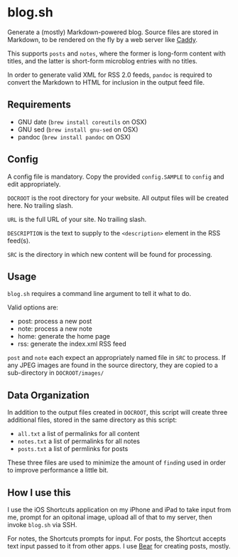 # blog.sh

Generate a (mostly) Markdown-powered blog. Source files are stored in Markdown, to be rendered on the fly by a web server like [Caddy](https://caddyserver.com/v1/docs/markdown).

This supports `posts` and `notes`, where the former is long-form content with titles, and the latter is short-form microblog entries with no titles.

In order to generate valid XML for RSS 2.0 feeds, `pandoc` is required to convert the Markdown to HTML for inclusion in the output feed file.

## Requirements
* GNU date (`brew install coreutils` on OSX)
* GNU sed (`brew install gnu-sed` on OSX)
* pandoc (`brew install pandoc` on OSX)

## Config
A config file is mandatory. Copy the provided `config.SAMPLE` to `config` and edit appropriately.

`DOCROOT` is the root directory for your website. All output files will be created here. No trailing slash.

`URL` is the full URL of your site. No trailing slash.

`DESCRIPTION` is the text to supply to the `<description>` element in the RSS feed(s).

`SRC` is the directory in which new content will be found for processing.

## Usage
`blog.sh` requires a command line argument to tell it what to do. 

Valid options are:
* post: process a new post
* note: process a new note
* home: generate the home page
* rss: generate the index.xml RSS feed

`post` and `note` each expect an appropriately named file in `SRC` to process. If any JPEG images are found in the source directory, they are copied to a sub-directory in `DOCROOT/images/`

## Data Organization
In addition to the output files created in `DOCROOT`, this script will create three additional files, stored in the same directory as this script:

* `all.txt` a list of permalinks for all content
* `notes.txt` a list of permalinks for all notes
* `posts.txt` a list of permlinks for posts

These three files are used to minimize the amount of `find`ing used in order to improve performance a little bit.

## How I use this
I use the iOS Shortcuts application on my iPhone and iPad to take input from me, prompt for an opitonal image, upload all of that to my server, then invoke `blog.sh` via SSH.

For notes, the Shortcuts prompts for input.  For posts, the Shortcut accepts text input passed to it from other apps. I use [Bear](https://bear.app) for creating posts, mostly.
